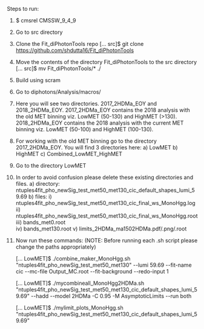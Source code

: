 Steps to run:

1. $ cmsrel CMSSW_9_4_9

2. Go to src directory

3. Clone the Fit_diPhotonTools repo
[... src]$ git clone https://github.com/shdutta16/Fit_diPhotonTools

4. Move the contents of the directory Fit_diPhotonTools to the src directory
[... src]$ mv Fit_diPhotonTools/* ./
 
5. Build using scram 

6. Go to diphotons/Analysis/macros/

7. Here you will see two directories. 2017_2HDMa_EOY and 2018_2HDMa_EOY.
   2017_2HDMa_EOY contains the 2018 analysis with the old MET binning viz. LowMET (50-130) and HighMET (>130).
   2018_2HDMa_EOY contains the 2018 analysis with the current MET binning viz. LowMET (50-100) and HighMET (100-130).

8. For working with the old MET binning go to the directory 2017_2HDMa_EOY. You will find 3 directories here: a) LowMET  b) HighMET  c) Combined_LowMET_HighMET

9. Go to the directory LowMET

10. In order to avoid confusion please delete these existing directories and files. 
    a) directory: ntuples4fit_pho_newSig_test_met50_met130_cic_default_shapes_lumi_59.69
    b) files: i)   ntuples4fit_pho_newSig_test_met50_met130_cic_final_ws_MonoHgg.log
       	      ii)  ntuples4fit_pho_newSig_test_met50_met130_cic_final_ws_MonoHgg.root
	      iii) bands_met0.root	
	      iv)  bands_met130.root
	      v)   limits_2HDMa_ma1502HDMa.pdf/.png/.root

11. Now run these commands: (NOTE: Before running each .sh script please change the paths appropriately)
    
    [... LowMET]$ ./combine_maker_MonoHgg.sh "ntuples4fit_pho_newSig_test_met50_met130" --lumi 59.69 --fit-name cic --mc-file Output_MC.root --fit-background --redo-input 1

    [... LowMET]$ ./mycombineall_MonoHgg2HDMa.sh "ntuples4fit_pho_newSig_test_met50_met130_cic_default_shapes_lumi_59.69" --hadd --model 2HDMa -C 0.95 -M AsymptoticLimits --run both

    [... LowMET]$ ./mylimit_plots_MonoHgg.sh "ntuples4fit_pho_newSig_test_met50_met130_cic_default_shapes_lumi_59.69"





